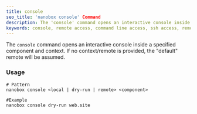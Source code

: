 ```yaml
---
title: console
seo_title: 'nanobox console' Command
description: The 'console' command opens an interactive console inside a specified live component.
keywords: console, remote access, command line access, ssh access, remote ssh access
---
```


The `console` command opens an interactive console inside a specified component and context. If no context/remote is provided, the "default" remote will be assumed.

### Usage
```shell
# Pattern
nanobox console <local | dry-run | remote> <component>

#Example
nanobox console dry-run web.site
```
